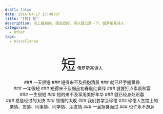 ```yaml
---
draft: false
date: 2016-04-17 15:49:07
title: "[转] 短"
description: 网上看到的，感觉挺好，所以就记录一下，俄罗斯某诗人
categories:
  - Other
tags:
  - miscellanea
---
```



<center>
<font size="15">短</font>
俄罗斯某诗人

</center><br/>

<center>
### 一天很短  
### 短得来不及拥抱清晨  
### 就已经手握黄昏
<br/>
### 一年很短  
### 短得来不及细品初春殷红窦绿  
### 就要打点素裹秋霜
<br/>
### 一生很短  
### 短的来不及享用美好年华  
### 就已经身处迟暮
<br/>
### 总是经过的太快  
### 领悟的太晚  
### 我们要学会珍惜  
### 珍惜人生路上的亲情、友情、同事情、同学情、朋友情  
### 一旦擦身而过  
### 也许永不邂逅
</center>